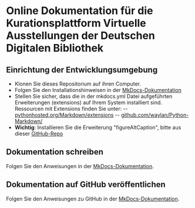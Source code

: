 # Online Dokumentation für die Kurationsplattform Virtuelle Ausstellungen der Deutschen Digitalen Bibliothek

## Einrichtung der Entwicklungsumgebung
- Klonen Sie dieses Repositorium auf ihren Computer.
- Folgen Sie den Installationshinweisen in der [MkDocs-Dokumentation](http://www.mkdocs.org/#installation)
- Stellen Sie sicher, dass die in der mkdocs.yml Datei aufgeführten Erweiterungen (extensions) auf Ihrem System installiert sind. Ressourcen mit Extensions finden Sie unter:
-- [pythonhosted.org/Markdown/extensions](https://pythonhosted.org/Markdown/extensions/index.html)
-- [github.com/waylan/Python-Markdown/](https://github.com/waylan/Python-Markdown/wiki/Third-Party-Extensions)
- __Wichtig__: Installieren Sie die Erweiterung "figureAltCaption", bitte aus dieser [GitHub-Repo](https://github.com/grandgeorg/figureAltCaption)

## Dokumentation schreiben
Folgen Sie den Anweisungen in der [MkDocs-Dokumentation](http://www.mkdocs.org/#getting-started).

## Dokumentation auf GitHub veröffentlichen
Folgen Sie den Anweisungen zu GitHub in der [MkDocs-Dokumentation](http://www.mkdocs.org/user-guide/deploying-your-docs/).